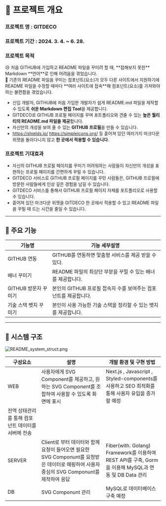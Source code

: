 # 📘 프로젝트 개요

### 프로젝트 명 : GITDECO

### 프로젝트 기간 : 2024. 3. 4.  ~ 6. 28.

### 프로젝트 목적

<aside>
😢 처음 GITHUB에 가입하고 README 파일을 꾸미려 할 때, 
**접해보지 못한** Markdown **언어**로 인해 어려움을 겪었습니다.

</aside>

<aside>
🤨 기존의 README 파일을 꾸미는 컴포넌트(요소)가 모두 다른 사이트에서 
지원하기에 README 파일을 수정할 때마다 **여러 사이트에 접속**해 
컴포넌트(요소)를 가져와야 하는 불편함을 겪었습니다.

</aside>

- 신입 개발자, GITHUB에 처음 가입한 개발자가 쉽게 README.md 파일을 제작할 수 있도록
**쉬운 Markdown 편집 Tool**을 제공합니다.
- GITDECO로 GITHUB 프로필 페이지를 꾸며 포트폴리오와 견줄 수 있는 **높은 퀄리티의
README.md 파일을 제공**합니다.
- 자신만의 개성을 보여 줄 수 있는 **GITHUB 프로필**을 만들 수 있습니다.
- https://shields.io/ https://simpleicons.org/ 등 흩어져 있던 여러가지 마크다운 위젯을
돌아다니지 않고 **한 곳에서 적용할 수 있습니다**.

### 프로젝트 기대효과

- 자신의 GITHUB 프로필 페이지를 꾸미기 어려워하는 사람들이
자신만의 개성을 표현하는 프로필 페이지를 간편하게 꾸밀 수 있습니다.
- GITDECO 서비스로 GITHUB 프로필 페이지를 꾸민 사람들은, 
GITHUB 프로필에 방문한 사람들에게 인상 깊은 경험을 남길 수 있습니다.
- GITDECO 서비스를 통해서 GITHUB 프로필 페이지 자체를 포트폴리오로 사용할 수 있습니다.
- 흩어져 있던 마크다운 위젯을 GITDECO 한 곳에서 적용할 수 있고
README 파일을 꾸밀 때 드는 시간을 줄일 수 있습니다.

---

## 📘 주요 기능

| 기능명 | 기능 세부설명 |
| --- | --- |
| GITHUB 연동 | GITHUB를 연동하면 맟춤형 서비스를 제공 받을 수 있다. |
| 배너 꾸미기 | README 파일의 최상단 부분을 꾸밀 수 있는 배너를 제공합니다. |
| GITHUB 방문자 꾸미기 | 본인의 GITHUB 프로필 접속자 수를 보여주는 컴포넌트를 제공합니다. |
| 기술 스택 뱃지 꾸미기 | 본인이 사용 가능한 기술 스택을 정리할 수 있는 뱃지를 제공합니다. |

---

## 📘 시스템 구조

![README_system_struct.png](https://prod-files-secure.s3.us-west-2.amazonaws.com/cc84b667-1520-461d-a174-730916d8f6b9/1567b9e2-28c2-4d7e-9b6e-dc0f4c35f1c9/README_system_struct.png)

| 구성요소 | 설명 | 개발 환경 및 구현 방법 |
| --- | --- | --- |
| WEB | 사용자에게 SVG Component를 제공하고, 원하는 SVG Component를 조합하여 사용할 수 있도록 화면에 표시 | Next.js , Javascript , Styled-components를 사용하고 SEO 최적화를 통해 사용자 유입을 증가할 예정
전역 상태관리를 통해 컴포넌트 데이터를 서버에 전송 |
| SERVER | Client로 부터 데이터와 함께 요청이 들어오면 필요한 SVG Componunt를 요청받은 데이터로 매핑하여 사용자 중심의 SVG Componunt를 제작하여 응답 | Fiber(with. Golang) Framework를 이용하여 REST API를 구축, Gorm을 이용해 MySQL과 연동 및 DB Data 관리 |
| DB | SVG Componunt 관리 | MySQL로 데이터베이스 구축 예정 |